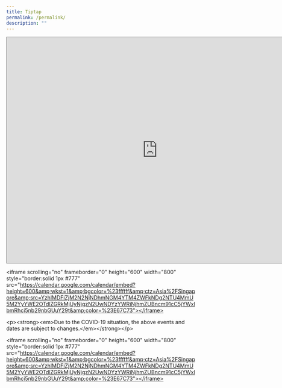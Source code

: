 ```yaml
---
title: Tiptap
permalink: /permalink/
description: ""
---
```

<div><iframe src="https://calendar.google.com/calendar/embed?height=600&amp;wkst=1&amp;bgcolor=%23ffffff&amp;ctz=Asia%2FSingapore&amp;src=YzhlMDFiZjM2N2NjNDhmNGM4YTM4ZWFkNDg2NTU4MmU5M2YyYWE2OTdlZGRkMjUyNjgzN2UwNDYzYWRiNjhmZUBncm91cC5jYWxlbmRhci5nb29nbGUuY29t&amp;color=%23E67C73" style="border:solid 1px #777" width="800" height="600" frameborder="0" scrolling="no"></iframe></div><p>&lt;iframe scrolling="no" frameborder="0" height="600" width="800" style="border:solid 1px #777" src="<a href="https://calendar.google.com/calendar/embed?height=600&amp;amp;wkst=1&amp;amp;bgcolor=%23ffffff&amp;amp;ctz=Asia%2FSingapore&amp;amp;src=YzhlMDFiZjM2N2NjNDhmNGM4YTM4ZWFkNDg2NTU4MmU5M2YyYWE2OTdlZGRkMjUyNjgzN2UwNDYzYWRiNjhmZUBncm91cC5jYWxlbmRhci5nb29nbGUuY29t&amp;amp;color=%23E67C73&quot;></iframe>" rel="noopener noreferrer nofollow" target="_blank">https://calendar.google.com/calendar/embed?height=600&amp;amp;wkst=1&amp;amp;bgcolor=%23ffffff&amp;amp;ctz=Asia%2FSingapore&amp;amp;src=YzhlMDFiZjM2N2NjNDhmNGM4YTM4ZWFkNDg2NTU4MmU5M2YyYWE2OTdlZGRkMjUyNjgzN2UwNDYzYWRiNjhmZUBncm91cC5jYWxlbmRhci5nb29nbGUuY29t&amp;amp;color=%23E67C73"&gt;&lt;/iframe&gt;</a></p><p>&lt;p&gt;&lt;strong&gt;&lt;em&gt;Due to the COVID-19 situation, the above events and dates are subject to changes.&lt;/em&gt;&lt;/strong&gt;&lt;/p&gt;</p><p>&lt;iframe scrolling="no" frameborder="0" height="600" width="800" style="border:solid 1px #777" src="<a href="https://calendar.google.com/calendar/embed?height=600&amp;amp;wkst=1&amp;amp;bgcolor=%23ffffff&amp;amp;ctz=Asia%2FSingapore&amp;amp;src=YzhlMDFiZjM2N2NjNDhmNGM4YTM4ZWFkNDg2NTU4MmU5M2YyYWE2OTdlZGRkMjUyNjgzN2UwNDYzYWRiNjhmZUBncm91cC5jYWxlbmRhci5nb29nbGUuY29t&amp;amp;color=%23E67C73&quot;></iframe>" rel="noopener noreferrer nofollow" target="_blank">https://calendar.google.com/calendar/embed?height=600&amp;amp;wkst=1&amp;amp;bgcolor=%23ffffff&amp;amp;ctz=Asia%2FSingapore&amp;amp;src=YzhlMDFiZjM2N2NjNDhmNGM4YTM4ZWFkNDg2NTU4MmU5M2YyYWE2OTdlZGRkMjUyNjgzN2UwNDYzYWRiNjhmZUBncm91cC5jYWxlbmRhci5nb29nbGUuY29t&amp;amp;color=%23E67C73"&gt;&lt;/iframe&gt;</a></p>